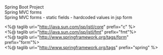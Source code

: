 
Spring Boot Project  
Spring MVC forms  
Spring MVC forms - static fields - hardcoded values in jsp form  

<%@ taglib uri="http://java.sun.com/jsp/jstl/core" prefix="c" %>  
<%@ taglib uri="http://java.sun.com/jsp/jstl/fmt" prefix="fmt"%>  
<%@ taglib uri="http://www.springframework.org/tags/form" prefix="form"%>  
<%@ taglib uri="http://www.springframework.org/tags" prefix="spring" %>  

